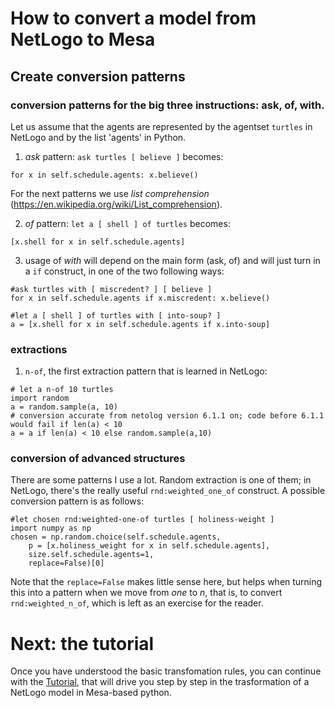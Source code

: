 # How to convert a model from NetLogo to Mesa

## Create conversion patterns

### conversion patterns for the big three instructions: ask, of, with.

Let us assume that the agents are represented by the agentset `turtles` in NetLogo and by the list 'agents' in Python.


1. *ask* pattern: ```ask turtles [ believe ]``` becomes:
```
for x in self.schedule.agents: x.believe()
```

For the next patterns we use *list comprehension* (https://en.wikipedia.org/wiki/List_comprehension).


2. *of* pattern: ```let a [ shell ] of turtles``` becomes:
```
[x.shell for x in self.schedule.agents]
```

3. usage of *with* will depend on the main form (ask, of) and will just turn in a ```if``` construct, in one of the two following ways:
```
#ask turtles with [ miscredent? ] [ believe ]
for x in self.schedule.agents if x.miscredent: x.believe()

#let a [ shell ] of turtles with [ into-soup? ]
a = [x.shell for x in self.schedule.agents if x.into-soup]
```

### extractions

1. ```n-of```, the first extraction pattern that is learned in NetLogo:

```
# let a n-of 10 turtles
import random
a = random.sample(a, 10)
# conversion accurate from netolog version 6.1.1 on; code before 6.1.1 would fail if len(a) < 10
a = a if len(a) < 10 else random.sample(a,10)
```

### conversion of advanced structures

There are some patterns I use a lot. Random extraction is one of them; in NetLogo, there's the really useful ```rnd:weighted_one_of``` construct. A possible conversion pattern is as follows:

```
#let chosen rnd:weighted-one-of turtles [ holiness-weight ]
import numpy as np
chosen = np.random.choice(self.schedule.agents,
    p = [x.holiness_weight for x in self.schedule.agents],
	size.self.schedule.agents=1,
	replace=False)[0]
```

Note that the ```replace=False``` makes little sense here, but helps when turning this into a pattern when we move from *one* to *n*, that is, to convert ```rnd:weighted_n_of```, which is left as an exercise for the reader.

# Next: the tutorial

Once you have understood the basic transfomation rules, you can continue with the [Tutorial](https://github.com/LABSS/NetLogo2Mesa/blob/master/Tutorial.md), that will drive you step by step in the trasformation of a NetLogo model in Mesa-based python.


